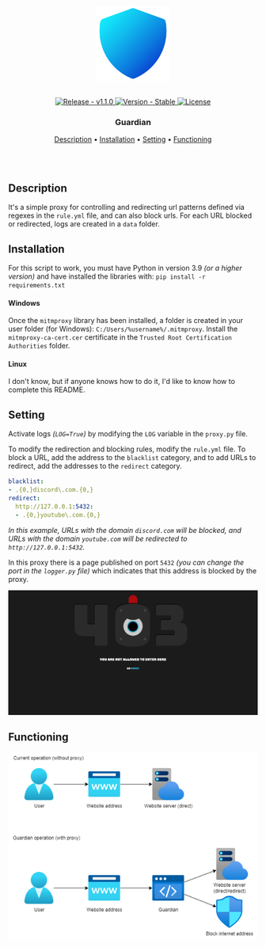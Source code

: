 <p align="center" >
    <img src="./asset/logo.png" width=150 />
</p>

<br>

<div align="center">
  <a href="https://github.com/Game-K-Hack/TwitchLiveDownloader/releases/tag/1.1.0">
    <img src="https://img.shields.io/static/v1?label=release&message=v1.1.0&color=blue" alt="Release - v1.1.0" />
  </a>
  <a href="#">
    <img src="https://img.shields.io/static/v1?label=version&message=stable&color=green" alt="Version - Stable" />
  </a>
  <a href="https://choosealicense.com/licenses/mit">
    <img src="https://img.shields.io/badge/License-MIT-yellow" alt="License" />
  </a>
</div>

<h3 align="center">Guardian</h3>

<p align="center">
  <a href="#description">Description</a> •
  <a href="#installation">Installation</a> •
  <a href="#setting">Setting</a> •
  <a href="#functioning">Functioning</a>
</p>

<br>
<br>

## Description

It's a simple proxy for controlling and redirecting url patterns defined via regexes in the `rule.yml` file, and can also block urls. For each URL blocked or redirected, logs are created in a `data` folder.

## Installation

For this script to work, you must have Python in version 3.9 *(or a higher version)* and have installed the libraries with: `pip install -r requirements.txt`

#### Windows

Once the `mitmproxy` library has been installed, a folder is created in your user folder (for Windows): `C:/Users/%username%/.mitmproxy`. Install the `mitmproxy-ca-cert.cer` certificate in the `Trusted Root Certification Authorities` folder.

#### Linux

I don't know, but if anyone knows how to do it, I'd like to know how to complete this README.

## Setting

Activate logs *(`LOG=True`)* by modifying the `LOG` variable in the `proxy.py` file.

To modify the redirection and blocking rules, modify the `rule.yml` file. To block a URL, add the address to the `blacklist` category, and to add URLs to redirect, add the addresses to the `redirect` category.

```yaml
blacklist:
- .{0,}discord\.com.{0,}
redirect:
  http://127.0.0.1:5432:
  - .{0,}youtube\.com.{0,}
```
*In this example, URLs with the domain `discord.com` will be blocked, and URLs with the domain `youtube.com` will be redirected to `http://127.0.0.1:5432`.*

In this proxy there is a page published on port `5432` *(you can change the port in the `logger.py` file)* which indicates that this address is blocked by the proxy.

![403](asset/screenshot/403.png)

## Functioning

<img src="asset/screenshot/functioning-en.png" alt="Screenshot" />

